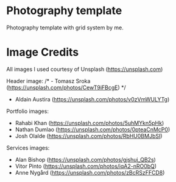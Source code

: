 # Photography template
 Photography template with grid system by me.

# Image Credits

All images I used courtesy of Unsplash (https://unsplash.com)

Header image: 
/* - Tomasz Sroka (https://unsplash.com/photos/CewT9iFBcgE) */
- Aldain Austira (https://unsplash.com/photos/v0zVmWULYTg)

Portfolio images:
- Rahabi Khan (https://unsplash.com/photos/5uhMYkn5pHk)
- Nathan Dumlao (https://unsplash.com/photos/0pteaCnMcP0)
- Josh Olalde (https://unsplash.com/photos/RbHU0BMJbSI)

Services images:
- Alan Bishop (https://unsplash.com/photos/gjshuj_QB2s)
- Vitor Pinto (https://unsplash.com/photos/iqA2-nRO0bQ)
- Anne Nygård (https://unsplash.com/photos/zBcRSzFFCD8)
